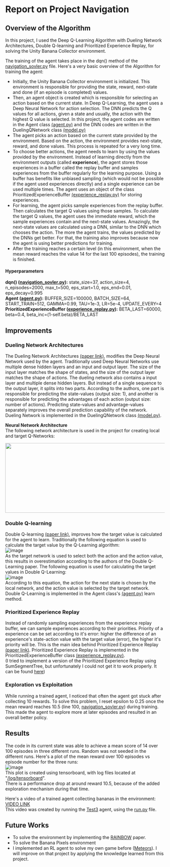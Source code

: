 # Report on Project Navigation

## Overview of the Algorithm

In this project, I used the Deep Q-Learning Algorithm with Dueling Network Architectures, Double Q-learning and Prioritized Experience Replay, for solving the Unity Banana Collector environment.  

The training of the agent takes place in the dqn() method of the [navigation_sovler.py](https://github.com/fahimfss/ProjectNavigation/blob/main/navigation_sovler.py) file. Here's a very basic overview of the Algorithm for training the agent:
- Initially, the Unity Banana Collector environment is initialized. This environment is responsible for providing the state, reward, next-state and done (if an episode is completed) values.
- Then, an agent object is created which is responsible for selecting an action based on the current state. In Deep Q-Learning, the agent uses a Deep Neural Network for action selection. The DNN predicts the Q values for all actions, given a state and usually, the action with the highest Q value is selected. In this project, the agent codes are written in the Agent class [(agent.py)](https://github.com/fahimfss/ProjectNavigation/blob/main/agent.py) and the DNN codes are written in the DuelingQNetwork class [(model.py)](https://github.com/fahimfss/ProjectNavigation/blob/main/model.py)
- The agent picks an action based on the current state provided by the environment. Based on the action, the environment provides next-state, reward, and done values. This process is repeated for a very long time. 
- To choose better actions, the agent needs to learn by using the values provided by the environment. Instead of learning directly from the environment outputs (called **experience**), the agent stores those experiences in a buffer called the replay buffer and samples experiences from the buffer regularly for the learning purpose. Using a buffer has benefits like unbiased sampling (which would not be possible if the agent used experiences directly) and a single experience can be used multiple times. The agent uses an object of the class PrioritizedExperienceBuffer [(experience_replay.py)](https://github.com/fahimfss/ProjectNavigation/blob/main/experience_replay.py) for storing experiences.
- For learning, the agent picks sample experiences from the replay buffer. Then calculates the target Q values using those samples. To calculate the target Q values, the agent uses the immediate reward, which the sample experiences contain and the next-state values. Amazingly, the next-state values are calculated using a DNN, similar to the DNN which chooses the action. The more the agent trains, the values predicted by the DNNs get better. For that, the training also improves because now the agent is using better predictions for training. 
- After the training reaches a certain level (in this environment, when the mean reward reaches the value 14 for the last 100 episodes), the training is finished.

#### Hyperparameters
**dqn() ([navigation_sovler.py](https://github.com/fahimfss/ProjectNavigation/blob/main/navigation_sovler.py)):** state_size=37, action_size=4, n_episodes=2000, max_t=500, eps_start=1.0, eps_end=0.01, eps_decay=0.995  
**Agent ([agent.py](https://github.com/fahimfss/ProjectNavigation/blob/main/agent.py)):** BUFFER_SIZE=100000, BATCH_SIZE=64, START_TRAIN=512, GAMMA=0.99, TAU=1e-3, LR=5e-4, UPDATE_EVERY=4  
**PrioritizedExperienceBuffer ([experience_replay.py](https://github.com/fahimfss/ProjectNavigation/blob/main/experience_replay.py)):** BETA_LAST=60000, beta=0.4, beta_inc=(1-self.beta)/BETA_LAST

## Improvements
### Dueling Network Architectures
The Dueling Network Architectures [(paper link)](https://arxiv.org/abs/1511.06581), modifies the Deep Neural Network used by the agent. Traditionally used  Deep Neural Networks use multiple dense hidden layers and an input and output layer. The size of the input layer matches the shape of states, and the size of the output layer matches the shape of actions. The dueling network also contains a input layer and multiple dense hidden layers. But instead of a single sequence to the output layer, it splits into two parts. According to the authors, one part is responsible for predicting the state-values (output size: 1), and another is responsible for predicting the advantages of each action (output size: number of actions). Predicting state-values and advantage-values separately improves the overall prediction capability of the network.  
Dueling Network is implemented in the DuelingQNetwork class [(model.py)](https://github.com/fahimfss/ProjectNavigation/blob/main/model.py).
  
**Neural Network Architecture**  
The following network architecture is used in the project for creating local and target Q-Networks:  
  
<img src="https://user-images.githubusercontent.com/8725869/113427519-fc5b1e80-93f6-11eb-849c-318771f911d2.png" width="600" height="220">
 
### Double Q-learning
Double Q-learning [(paper link)](https://arxiv.org/abs/1509.06461), improves how the target value is calculated for the agent to learn. Traditionally the following equation is used to calculate the target value by the Q-Learning algorithm:  
![image](https://user-images.githubusercontent.com/8725869/113436312-4e577080-9406-11eb-8869-201f0515257c.png)  
As the target network is used to select both the action and the action value, this results in overestimation according to the authors of the Double Q-Learning paper. The following equation is used for calculating the target values in Double Q-Learning:  
![image](https://user-images.githubusercontent.com/8725869/113436845-44823d00-9407-11eb-9a9b-d4d9121fb54e.png)  
According to this equation, the action for the next state is chosen by the local network, and the action value is selected by the target network.  
Double Q-Learning is implemented in the Agent class's [(agent.py)](https://github.com/fahimfss/ProjectNavigation/blob/main/agent.py) learn method.

### Prioritized Experience Replay
Instead of randomly sampling experiences from the experience replay buffer, we can sample experiences according to their priorities. Priority of a experience can be set according to it's error: higher the difference of an experience's state-action value with the target value (error), the higher it's priority will be. This is the main idea behind Prioritized Experience Replay [(paper link)](https://arxiv.org/abs/1511.05952). 
Prioritized Experience Replay is implemented in the PrioritizedExperienceBuffer class [(experience_replay.py)](https://github.com/fahimfss/ProjectNavigation/blob/main/experience_replay.py).  
(I tried to implement a version of the Prioritized Experience Replay using SumSegmentTree, but unfortunately I could not get it to work properly. It can be found [here](https://github.com/fahimfss/ProjectNavigation/blob/main/experience_replay_sum_tree.py))  

### Exploration vs Exploitation
While running a trained agent, I noticed that often the agent got stuck after collecting 10 rewards. To solve this problem, I reset epsilon to 0.25 once the mean reward reaches 10.5 (line 100, [navigation_sovler.py](https://github.com/fahimfss/ProjectNavigation/blob/main/navigation_sovler.py)) during training. This made the agent to explore more at later episodes and resulted in an overall better policy.  

## Results
The code in its current state was able to achieve a mean score of 14 over 100 episodes in three different runs. Random was not seeded in the different runs. Here's a plot of the mean reward over 100 episodes vs episode number for the three runs:  
![image](https://user-images.githubusercontent.com/8725869/113443937-b745e500-9414-11eb-8748-23029e065d99.png)  
This plot is created using tensorboard, with log files located at "[/log/tensorboard](https://github.com/fahimfss/ProjectNavigation/tree/main/log/tensorboard)".  
There is a performance drop at around reward 10.5, because of the added exploration mechanism during that time. 

Here's a video of a trained agent collecting bananas in the environment:  
[VIDEO LINK](https://user-images.githubusercontent.com/8725869/113444334-80bc9a00-9415-11eb-9f55-61d8de9f4804.mp4)  
This video was created by running the [Test3](https://github.com/fahimfss/ProjectNavigation/tree/main/checkpoints) agent, using the [run.py](https://github.com/fahimfss/ProjectNavigation/blob/main/run.py) file.  

## Future Works
- To solve the environment by implementing the [RAINBOW](https://arxiv.org/abs/1710.02298) paper.  
- To solve the Banana Pixels environment
- I implemented an RL agent to solve my own game before ([Meteors](https://github.com/fahimfss/RL/tree/master/DQN)). I will improve on that project by applying the knowledge learned from this project. 
